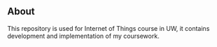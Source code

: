 ## About
This repository is used for Internet of Things course in UW, it contains development and implementation of my coursework.